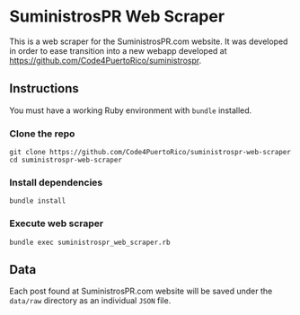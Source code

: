 # SuministrosPR Web Scraper

This is a web scraper for the SuministrosPR.com website. It was developed in order to ease transition into a new webapp developed at https://github.com/Code4PuertoRico/suministrospr.

## Instructions

You must have a working Ruby environment with `bundle` installed.

### Clone the repo

```
git clone https://github.com/Code4PuertoRico/suministrospr-web-scraper
cd suministrospr-web-scraper
```

### Install dependencies

`bundle install`

### Execute web scraper

`bundle exec suministrospr_web_scraper.rb`

## Data

Each post found at SuministrosPR.com website will be saved under the `data/raw` directory as an individual `JSON` file.

